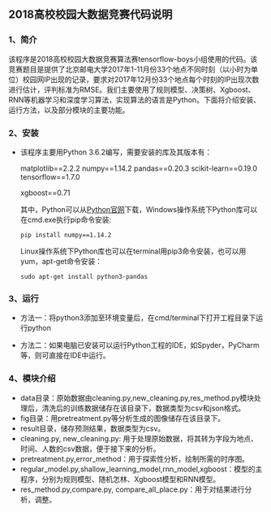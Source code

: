 ##  2018高校校园大数据竞赛代码说明

### 1、简介

​       该程序是2018高校校园大数据竞赛算法赛tensorflow-boys小组使用的代码。该竞赛题目是提供了北京邮电大学2017年1-11月份33个地点不同时刻（以小时为单位）校园网IP出现的记录，要求对2017年12月份33个地点每个时刻的IP出现次数进行估计，评判标准为RMSE。我们主要使用了规则模型、决策树、Xgboost、RNN等机器学习和深度学习算法，实现算法的语言是Python。下面将介绍安装、运行方法，以及部分模块的主要功能。

### 2、安装

* 该程序主要用Python 3.6.2编写，需要安装的库及其版本有：

  matplotlib==2.2.2
  numpy==1.14.2
  pandas==0.20.3
  scikit-learn==0.19.0
  tensorflow==1.7.0

  xgboost==0.71

  其中，Python可以从[Python官网](https://www.python.org/downloads/)下载，Windows操作系统下Python库可以在cmd.exe执行pip命令安装:

  ```shell
  pip install numpy==1.14.2
  ```

  Linux操作系统下Python库也可以在terminal用pip3命令安装，也可以用yum，apt-get命令安装：

  ```shell
  sudo apt-get install python3-pandas
  ```

### 3、运行

* 方法一：将python3添加至环境变量后，在cmd/terminal下打开工程目录下运行python

* 方法二：如果电脑已安装可以运行Python工程的IDE，如Spyder，PyCharm等，则可直接在IDE中运行。       

### 4、模块介绍

- data目录：原始数据由cleaning.py,new_cleaning.py,res_method.py模块处理后，清洗后的训练数据储存在该目录下，数据类型为csv和json格式。
- fig目录：用pretreatment.py等分析生成的图像储存在该目录下。
- result目录，储存预测结果，数据类型为csv。
- cleaning.py, new_cleaning.py: 用于处理原始数据，将其转为字段为地点、时间、人数的csv数据，便于接下来的分析。
- pretreatment.py,error_method：用于探索性分析，绘制所需的时序图。
- regular_model.py,shallow_learning_model,rnn_model,xgboost：模型的主程序，分别为规则模型、随机怎林、Xgboost模型和RNN模型。
- res_method.py,compare.py, compare_all_place.py：用于对结果进行分析，调整。


